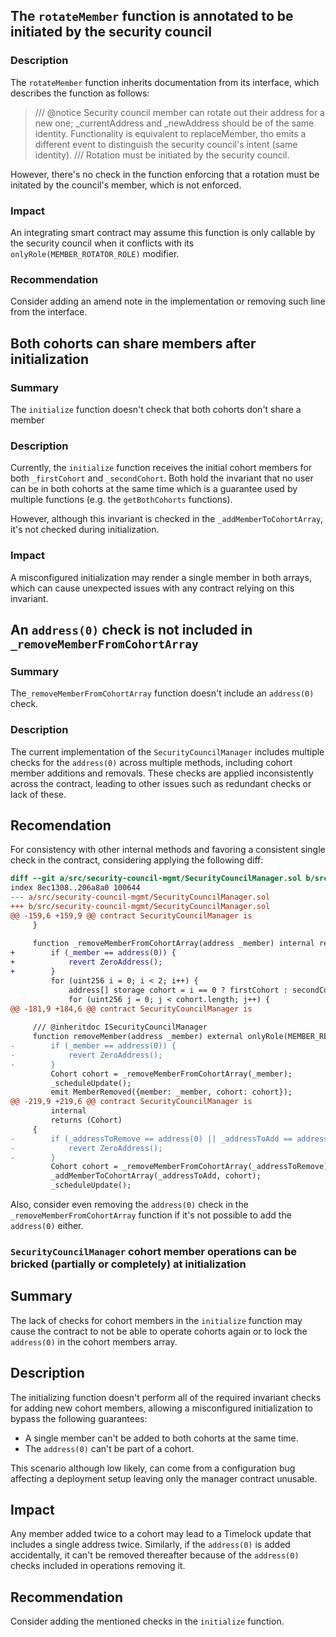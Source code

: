 ## The `rotateMember` function is annotated to be initiated by the security council

### Description

The `rotateMember` function inherits documentation from its interface, which describes the function as follows:

> /// @notice Security council member can rotate out their address for a new one; _currentAddress and _newAddress should be of the same identity. Functionality is equivalent to replaceMember, tho emits a different event to distinguish the security council's intent (same identity).
    ///         Rotation must be initiated by the security council.

However, there's no check in the function enforcing that a rotation must be initated by the council's member, which is not enforced.

### Impact

An integrating smart contract may assume this function is only callable by the security council when it conflicts with its `onlyRole(MEMBER_ROTATOR_ROLE)` modifier.

### Recommendation

Consider adding an amend note in the implementation or removing such line from the interface.

## Both cohorts can share members after initialization

### Summary

The `initialize` function doesn't check that both cohorts don't share a member

### Description

Currently, the `initialize` function receives the initial cohort members for both `_firstCohort` and `_secondCohort`. Both hold the invariant that no user can be in both cohorts at the same time which is a guarantee used by multiple functions (e.g. the `getBothCohorts` functions).

However, although this invariant is checked in the `_addMemberToCohortArray`, it's not checked during initialization.

### Impact

A misconfigured initialization may render a single member in both arrays, which can cause unexpected issues with any contract relying on this invariant.

## An `address(0)` check is not included in `_removeMemberFromCohortArray`

### Summary

The`_removeMemberFromCohortArray` function doesn't include an `address(0)` check.

### Description

The current implementation of the `SecurityCouncilManager` includes multiple checks for the `address(0)` across multiple methods, including cohort member additions and removals. These checks are applied inconsistently across the contract, leading to other issues such as redundant checks or lack of these.

## Recomendation

For consistency with other internal methods and favoring a consistent single check in the contract, considering applying the following diff:

```diff
diff --git a/src/security-council-mgmt/SecurityCouncilManager.sol b/src/security-council-mgmt/SecurityCouncilManager.sol
index 8ec1308..206a8a0 100644
--- a/src/security-council-mgmt/SecurityCouncilManager.sol
+++ b/src/security-council-mgmt/SecurityCouncilManager.sol
@@ -159,6 +159,9 @@ contract SecurityCouncilManager is
     }
 
     function _removeMemberFromCohortArray(address _member) internal returns (Cohort) {
+        if (_member == address(0)) {
+            revert ZeroAddress();
+        }
         for (uint256 i = 0; i < 2; i++) {
             address[] storage cohort = i == 0 ? firstCohort : secondCohort;
             for (uint256 j = 0; j < cohort.length; j++) {
@@ -181,9 +184,6 @@ contract SecurityCouncilManager is
 
     /// @inheritdoc ISecurityCouncilManager
     function removeMember(address _member) external onlyRole(MEMBER_REMOVER_ROLE) {
-        if (_member == address(0)) {
-            revert ZeroAddress();
-        }
         Cohort cohort = _removeMemberFromCohortArray(_member);
         _scheduleUpdate();
         emit MemberRemoved({member: _member, cohort: cohort});
@@ -219,9 +219,6 @@ contract SecurityCouncilManager is
         internal
         returns (Cohort)
     {
-        if (_addressToRemove == address(0) || _addressToAdd == address(0)) {
-            revert ZeroAddress();
-        }
         Cohort cohort = _removeMemberFromCohortArray(_addressToRemove);
         _addMemberToCohortArray(_addressToAdd, cohort);
         _scheduleUpdate();
```

Also, consider even removing the `address(0)` check in the `_removeMemberFromCohortArray` function if it's not possible to add the `address(0)` either.

### `SecurityCouncilManager` cohort member operations can be bricked (partially or completely) at initialization

## Summary

The lack of checks for cohort members in the `initialize` function may cause the contract to not be able to operate cohorts again or to lock the `address(0)` in the cohort members array.

## Description

The initializing function doesn't perform all of the required invariant checks for adding new cohort members, allowing a misconfigured initialization to bypass the following guarantees:

- A single member can't be added to both cohorts at the same time.
- The `address(0)` can't be part of a cohort.

This scenario although low likely, can come from a configuration bug affecting a deployment setup leaving only the manager contract unusable.

## Impact

Any member added twice to a cohort may lead to a Timelock update that includes a single address twice. Similarly, if the `address(0)` is added accidentally, it can't be removed thereafter because of the `address(0)` checks included in operations removing it.

## Recommendation

Consider adding the mentioned checks in the `initialize` function.